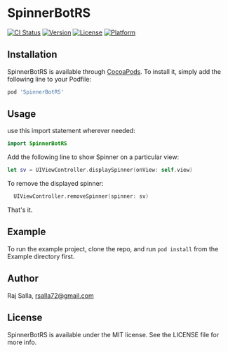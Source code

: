 # SpinnerBotRS

[![CI Status](https://img.shields.io/travis/rajsalla/SpinnerBotRS.svg?style=flat)](https://travis-ci.org/rsalla72@gmail.com/SpinnerBotRS)
[![Version](https://img.shields.io/cocoapods/v/SpinnerBotRS.svg?style=flat)](https://cocoapods.org/pods/SpinnerBotRS)
[![License](https://img.shields.io/cocoapods/l/SpinnerBotRS.svg?style=flat)](https://cocoapods.org/pods/SpinnerBotRS)
[![Platform](https://img.shields.io/cocoapods/p/SpinnerBotRS.svg?style=flat)](https://cocoapods.org/pods/SpinnerBotRS)

## Installation

SpinnerBotRS is available through [CocoaPods](https://cocoapods.org). To install
it, simply add the following line to your Podfile:

```ruby
pod 'SpinnerBotRS'
```
## Usage

use this import statement wherever needed:
```swift
import SpinnerBotRS
```

Add the following line to show Spinner on a particular view:
  ```swift
  let sv = UIViewController.displaySpinner(onView: self.view)
```
To remove the displayed spinner: 
```swift
  UIViewController.removeSpinner(spinner: sv)
```
That's it.

## Example

To run the example project, clone the repo, and run `pod install` from the Example directory first.


## Author

Raj Salla, rsalla72@gmail.com 

## License

SpinnerBotRS is available under the MIT license. See the LICENSE file for more info.
